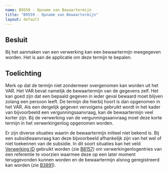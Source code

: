 ```yaml
---
name: B9559 - Opname van Bewaartermijn
title: "B9559 - Opname van Bewaartermijn"
layout: default
---
```

## Besluit
Bij het aanmaken van een verwerking kan een bewaartermijn meegegeven worden. Het is aan de applicatie om deze termijn te bepalen.

## Toelichting
Merk op dat de termijn niet zondermeer overgenomen kan worden uit het VAR. Het VAR bevat namelijk de bewaartermijn van de gegevens zelf. Het kan goed zijn dat een bepaald gegeven in ieder geval bewaard moet blijven zolang een persoon leeft. De termijn die hierbij hoort is dan opgenomen in het VAR. Als een dergelijk gegeven vervolgens gebruikt wordt in het kader van bijvoorbeeld een vergunningsaanvraag, kan de bewaartermijn veel korter zijn. Bij de verwerking van de vergunningsaanvraag moet deze korte termijn in het verwerkingenlog opgenomen worden.

Er zijn diverse situaties waarin de bewaartermijn initieel niet bekend is. Bij een subsidieaanvraag kan deze bijvoorbeeld afhankelijk zijn van het wel of niet toekennen van de subsidie. In dit soort situaties kan het veld [Verwerking ID](../../../gegevenswoordenboek/attributen/Verwerking_ID.md) gebruikt worden (zie [B8157](./8157.md)) om verwerkingenlogentries van een referentie te voorzien waarmee deze op een later moment teruggevonden kunnen worden en de bewaartermijn alsnog geregistreerd kan worden (zie [B3891](./3891.md)).
